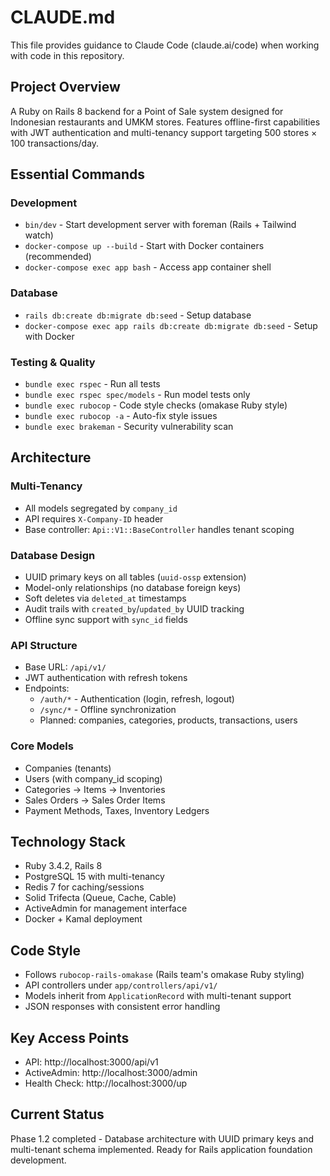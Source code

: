 # CLAUDE.md

This file provides guidance to Claude Code (claude.ai/code) when working with code in this repository.

## Project Overview

A Ruby on Rails 8 backend for a Point of Sale system designed for Indonesian restaurants and UMKM stores. Features offline-first capabilities with JWT authentication and multi-tenancy support targeting 500 stores × 100 transactions/day.

## Essential Commands

### Development
- `bin/dev` - Start development server with foreman (Rails + Tailwind watch)
- `docker-compose up --build` - Start with Docker containers (recommended)
- `docker-compose exec app bash` - Access app container shell

### Database
- `rails db:create db:migrate db:seed` - Setup database
- `docker-compose exec app rails db:create db:migrate db:seed` - Setup with Docker

### Testing & Quality
- `bundle exec rspec` - Run all tests
- `bundle exec rspec spec/models` - Run model tests only
- `bundle exec rubocop` - Code style checks (omakase Ruby style)
- `bundle exec rubocop -a` - Auto-fix style issues
- `bundle exec brakeman` - Security vulnerability scan

## Architecture

### Multi-Tenancy
- All models segregated by `company_id`
- API requires `X-Company-ID` header
- Base controller: `Api::V1::BaseController` handles tenant scoping

### Database Design
- UUID primary keys on all tables (`uuid-ossp` extension)
- Model-only relationships (no database foreign keys)
- Soft deletes via `deleted_at` timestamps
- Audit trails with `created_by`/`updated_by` UUID tracking
- Offline sync support with `sync_id` fields

### API Structure
- Base URL: `/api/v1/`
- JWT authentication with refresh tokens
- Endpoints:
  - `/auth/*` - Authentication (login, refresh, logout)
  - `/sync/*` - Offline synchronization
  - Planned: companies, categories, products, transactions, users

### Core Models
- Companies (tenants)
- Users (with company_id scoping)
- Categories → Items → Inventories
- Sales Orders → Sales Order Items
- Payment Methods, Taxes, Inventory Ledgers

## Technology Stack
- Ruby 3.4.2, Rails 8
- PostgreSQL 15 with multi-tenancy
- Redis 7 for caching/sessions
- Solid Trifecta (Queue, Cache, Cable)
- ActiveAdmin for management interface
- Docker + Kamal deployment

## Code Style
- Follows `rubocop-rails-omakase` (Rails team's omakase Ruby styling)
- API controllers under `app/controllers/api/v1/`
- Models inherit from `ApplicationRecord` with multi-tenant support
- JSON responses with consistent error handling

## Key Access Points
- API: http://localhost:3000/api/v1
- ActiveAdmin: http://localhost:3000/admin
- Health Check: http://localhost:3000/up

## Current Status
Phase 1.2 completed - Database architecture with UUID primary keys and multi-tenant schema implemented. Ready for Rails application foundation development.